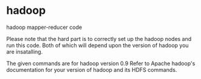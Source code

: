 hadoop
======

hadoop mapper-reducer code

Please note that the hard part is to correctly set up the hadoop nodes and run this code. Both of which will depend
upon the version of hadoop you are insatalling.

The given commands are for hadoop version 0.9
Refer to Apache hadoop's documentation for your version of hadoop and its HDFS commands. 
